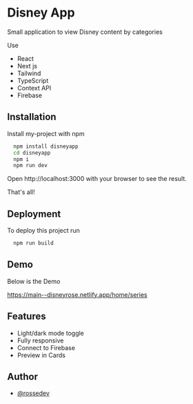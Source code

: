 
# Disney App

Small application to view Disney content by categories

Use
- React
- Next js
- Tailwind
- TypeScript
- Context API
- Firebase

## Installation

Install my-project with npm

```bash
  npm install disneyapp
  cd disneyapp
  npm i
  npm run dev
```
Open http://localhost:3000 with your browser to see the result.

That's all! 
## Deployment

To deploy this project run

```bash
  npm run build
```
## Demo

Below is the Demo

https://main--disneyrose.netlify.app/home/series
## Features

- Light/dark mode toggle
- Fully responsive
- Connect to Firebase
- Preview in Cards
## Author

- [@rossedev](https://github.com/rossedev/DisneyApp)

